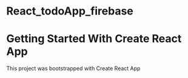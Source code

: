 # React_todoApp_firebase
# Getting Started With Create React App
This project was bootstrapped with Create React App
